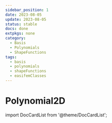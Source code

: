 ```yaml
---
sidebar_position: 1
date: 2023-08-05   
update: 2023-08-05 
status: stable
docs: done
extpkgs: none
category: 
  - Basis
  - Polynomials
  - ShapeFunctions
tags: 
  - basis
  - polynomials
  - shapeFunctions
  - easifemClasses
---
```


# Polynomial2D

import DocCardList from '@theme/DocCardList';

<DocCardList />
